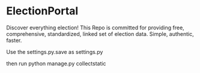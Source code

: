 # ElectionPortal
Discover everything election! This Repo is committed for providing free, comprehensive, standardized, linked set of election data. Simple, authentic, faster.


Use the settings.py.save as settings.py

then run python manage.py collectstatic
